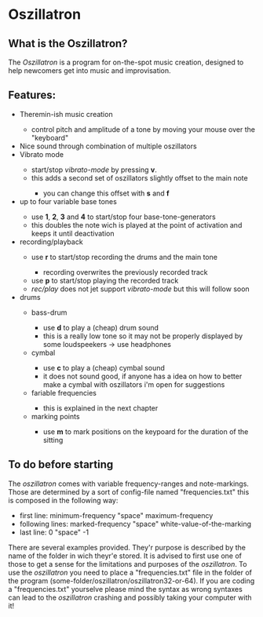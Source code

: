 # Oszillatron
<h2>What is the Oszillatron?</h2>
<p>The <i>Oszillatron</i> is a program for on-the-spot music creation, designed to help newcomers get into music and improvisation.</p>
<h2>Features:</h2>
<ul>
  <li>Theremin-ish music creation</li>
  <ul><li>control pitch and amplitude of a tone by moving your mouse over the "keyboard"</li></ul>
  <li>Nice sound through combination of multiple oszillators</li>
  <li>Vibrato mode</li>
  <ul>
    <li>start/stop <i>vibrato-mode</i> by pressing <b>v</b>.</li>
    <li>this adds a second set of oszillators slightly offset to the main note</li>
    <ul><li>you can change this offset with <b>s</b> and <b>f</b></li></ul>
  </ul>
  <li>up to four variable base tones</li>
  <ul>
    <li>use <b>1</b>, <b>2</b>, <b>3</b> and <b>4</b> to start/stop four base-tone-generators</li>
    <li>this doubles the note wich is played at the point of activation and keeps it until deactivation</li>
  </ul>
  <li>recording/playback</li>
  <ul>
    <li>use <b>r</b> to start/stop recording the drums and the main tone</li>
    <ul><li>recording overwrites the previously recorded track</li></ul>
    <li>use <b>p</b> to start/stop playing the recorded track</li>
    <li><i>rec/play</i> does not jet support <i>vibrato-mode</i> but this will follow soon</li>
  </ul>
  <li>drums</li>
  <ul>
    <li>bass-drum</li>
    <ul>
      <li>use <b>d</b> to play a (cheap) drum sound</li>
      <li>this is a really low tone so it may not be properly displayed by some loudspeekers -> use headphones</li>
    </ul>
    <li>cymbal</li>
    <ul>
      <li>use <b>c</b> to play a (cheap) cymbal sound</li>
      <li>it does not sound good, if anyone has a idea on how to better make a cymbal with oszillators i'm open for suggestions</li>
    </ul>
    <li>fariable frequencies</li>
    <ul><li>this is explained in the next chapter</li></ul>
    <li>marking points</li>
    <ul><li>use <b>m</b> to mark positions on the keypoard for the duration of the sitting</li></ul>
  </ul>
</ul>
<h2>To do before starting</h2>
<p>The <i>oszillatron</i> comes with variable frequency-ranges and note-markings. Those are determined by a sort of config-file named "frequencies.txt" this is composed in the following way:</p>
<ul>
  <li>first line: minimum-frequency "space" maximum-frequency</li>
  <li>following lines: marked-frequency "space" white-value-of-the-marking</li>
  <li>last line: 0 "space" -1</li>
</ul>
<p>There are several examples provided. They'r purpose is described by the name of the folder in wich theyr'e stored. It is advised to first use one of those to get a sense for the limitations and purposes of the <i>oszillatron</i>. To use the <i>oszillatron</i> you need to place a "frequencies.txt" file in the folder of the program (some-folder/oszillatron/oszillatron32-or-64). If you are coding a "frequencies.txt" yourselve please mind the syntax as wrong syntaxes can lead to the <i>oszillatron</i> crashing and possibly taking your computer with it!</p>
